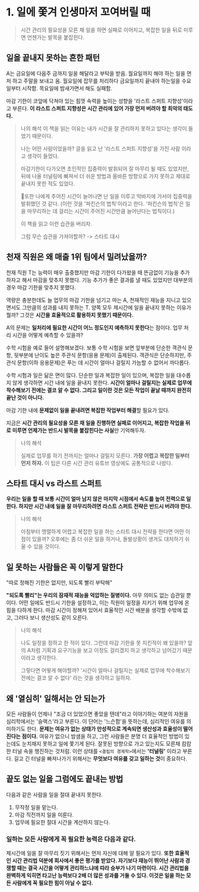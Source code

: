 # 1. 일에 쫓겨 인생마저 꼬여버릴 때

> 시간 관리의 필요성을 모른 채 일을 하면 실패로 이어지고, 
> 복잡한 일을 뒤로 미루면 언젠가는 발목을 붙잡힌다.

## 일을 끝내지 못하는 흔한 패턴

A는 금요일에 다음주 금까지 일을 해달라고 부탁을 받음.
월요일까지 해야 하는 일을 먼저 하고 주말을 보내고 옴.
월요일에 잡무를 처리하다 금요일까지 끝내야 하는일을 수요일부터 시작함. 
목요일에 밤새가면서 해도 실패함.

마감 기한이 코앞에 닥쳐야 있는 힘껏 속력을 높이는 성향을 '라스트 스퍼트 지향성'이라고 부른다.
**이 라스트 스퍼트 지향성은 시간 관리에 있어 가장 먼저 버려야 할 최악의 태도다.**

> 나의 해석
> 이 책을 읽는 이유는 내가 시간을  잘 관리하지 못하고 있다는 생각이 들었기 때문이다. 
> 
> 나는 어떤 사람이었을까? 글을 읽고 난 '라스트 스퍼트 지향성'을 가진 사람 이라고 생각이 들었다. 
> 
> 마감기한이 다가오면 초인적인 집중력이 발휘되어 잘 마무리 될 때도 있었지만, 뒤에 나올 터널링에 빠져서 더 쉬운 방법과 올바른 방향으로 가지 못하고 제대로 끝내지 못한 적도 있었다. 
> 
> 또한 나에게 주어진 시간이 늘어나면 난 일을 미루고 막바지에 가서야 집중력을 발휘했던 것 같다. (이런 것을 '파킨슨의 법칙'이라고 한다. '파킨슨의 법칙'은 일을 마무리하는 데 걸리는 시간이 주어진 시간만큼 늘어난다는 법칙이다.)
> 
> 이 책을 읽고 이런 습관을 버리자.
> 
> 그럼 무슨 습관을 가져야할까? -> 스타트 대시

## 천재 직원은 왜 매출 1위 팀에서 밀려났을까?

천재 직원 T는 능력이 매우 출중했지만 마감 기한이 다가왔을 때 뜬금없이 기능을 추가하자고 해서 마감을 맞추지 못했다. 기능 추가가 좋은 결과를 낼 때도 있었지만 대부분의 경우 마감 기한을 맞추지 못했다.

역량은 충분한데도 늘 업무의 마감 기한을 넘기고 마는 A, 천재적인 재능을 지니고 있으면서도 그만큼의 성과를 내지 못하는 T. 양쪽 모두 제시간에 일을 끝내지 못하는 이유가 뭘까? 그것은 **시간을 효율적으로 활용하지 못했기 때문이다.**

A의 문제는 **일처리에 필요한 시간이 어느 정도인지 예측하지 못한다**는 점이다. 업무 처리 시간을 어떻게 예측할 수 있을까? 

수학 시험을 예로 들어 설명해보겠다. 보통 수학 시험을 보면 앞부분에 단순한 객관식 문항, 뒷부분에 난이도 높은 주관식 문항(응용 문제)이 출제된다. 객관식은 단순하지만, 주관식 문항(이하 응용문제)은 푸는 데 시간이 얼마나 걸릴지 가늠할 수 없어서 까다롭다. 

수학 시험과 일은 닮은 면이 많다. 단순한 일과 복잡한 일이 있으며, 복잡한 일을 대수롭지 않게 생각하면 시간 내에 일을 끝내지 못한다. **시간이 얼마나 걸릴지는 실제로 업무에 착수해보기 전에는 결코 알 수 없다. 그리고 일이란 것은 모든 작업이 끝날 때까지 완전히 끝난 것이 아니다.** 

마감 기한 내에 **문제없이 일을 끝내려면 복잡한 작업부터 해결**할 필요가 있다. 

지금은 **시간 관리의 필요성을 모른 채 일을 진행하면 실패로 이어지고, 복잡한 작업을 뒤로 미루면 언제가는 반드시 발목을 붙잡힌다는 사실**만 기억해두자.

> 나의 해석
> 
> 실제로 업무를 하기 전까지는 얼마나 걸릴지 모른다. 
> **가장 어렵고 복잡한 일부터 먼저 하자.** 
> 이 팁은 다른 시간 관리 유튜브 영상에도 공통적으로 나왔다.

## 스타트 대시 vs 라스트 스퍼트

**우리는 일을 할 때 보통 시간이 얼마 남지 않은 마지막 시점에서 속도를 높여 전력으로 일한다. 하지만 시간 내에 일을 잘 마무리하려면 라스트 스퍼트 전략은 반드시 버려야 한다.**

> 나의 해석
> 
> 아침부터 맹렬하게 어렵고 복잡한 일을 하는 스타트 대시 전략을 한다면 어떤 이점이 있을까?
> 오후에는 좀 더 쉬운 일을 하거나, 돌발상황이 생겨도 대처하기 쉬울 수 있을 것이다. 

## 일 못하는 사람들은 꼭 이렇게 말한다

"따로 정해진 기한은 없지만, 되도록 빨리 부탁해"

**"되도록 빨리"는 우리의 잠재적 재능을 억압하는 질병이다.** 아무 의미도 없는 습관일 뿐이다. 
어떤 일에도 반드시 기한을 설정하고, 이는 직원이 일정을 지키기 위해 업무에 온 힘을 다하게 한다. 마감 시간이 정해져 있어서 효율적인 시간 배분을 생각할 수밖에 없고, 그러다 보니 생산성도 같이 오른다.

> 나의 해석
> 
> 나도 일정을 정하고 한 적이 있다. 그런데 마감 기한을 못 지킨적이 왜 있을까?
> 앞의 A처럼 기획과 요구기능을 보고 이정도 걸리겠지 하고 생각하고 넘어갔기 때문이라고 생각한다.
> 
> 그렇다면 어떻게 해야할까?
> '시간이 얼마나 걸릴지는 실제로 업무에 착수해보기 전에는 결코 알 수 없다' 라는 것을 생각하고 일하자.
> 

## 왜 '열심히' 일해서는 안 되는가

모든 사람들이 언제나 "조금 더 있었으면 좋았을 텐데"라고 이야기하는 여분의 자원을 심리학에서는 '슬랙스'라고 부른다. 이 단어는 '느슨함'을 뜻하는데, 심리적인 여유를 의미하기도 한다. 
**문제는 여유가 없는 상태가 만성적으로 계속되면 생산성과 효율성이 떨어진다는 점이다.**
여유가 없으니 밤샘을 하고, 그런 사람들은 분명 더 효율적인 방법이 있는데도 눈치채지 못하고 일에 쫓기게 된다. 잘못된 방향으로 가고 있는지도 모른채 캄캄한 터널 속을 행진하는 것처럼. 이런 상태를 `<결핍의 경제학>`에서는 **'터널링'** 이라고 부른다. 
길고 긴 터널을 빠져나가기 위해서는 **무엇보다 여유를 갖고 일하는 것**이 중요하다. 

## 끝도 없는 일을 그럼에도 끝내는 방법

다음과 같은 사람을 일을 절대 끝내지 못한다.
1. 무작정 일을 맡는다.
2. 마감 직전까지 일을 미룬다.
3. 업무에 필요한 절대 시간을 계산하지 않는다.

### 일하는 모든 사람에게 꼭 필요한 능력은 다음과 같다.

제시간에 일을 잘 마무리 짓기 위해서는 먼저 자신에 대해 알 필요가 있다.
**또한 효율적인 시간 관리법 덕분에 회사에서 좋은 평가를 받았다. 
자기보다 재능이 뛰어난 사람과 경쟁할 때는 결국 시간을 어떻게 관리하느냐에 따라 승부가 나기 마련이다. 
시간 관리법을 완벽하게 익히면 타고난 능력보다 2배 더 많은 성과를 거둘 수 있다. 
이것은 일을 하는 모든 사람에게 꼭 필요한 힘이 아닐 수 없다.** 